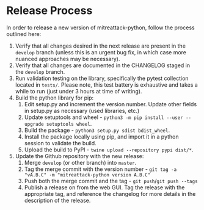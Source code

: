 # Release Process
In order to release a new version of mitreattack-python, follow the process outlined here:

1. Verify that all changes desired in the next release are present in the `develop` branch (unless this is an urgent bug fix, in which case more nuanced approaches may be necessary).
2. Verify that all changes are documented in the CHANGELOG staged in the `develop` branch.
3. Run validation testing on the library, specifically the pytest collection located in `tests/`. Please note, this test battery is exhaustive and takes a while to run (just under 3 hours at time of writing).
4. Build the python library for pip:
   1. Edit setup.py and increment the version number. Update other fields in setup.py as necessary (used libraries, etc.)
   2. Update setuptools and wheel - `python3 -m pip install --user --upgrade setuptools wheel`.
   3. Build the package - `python3 setup.py sdist bdist_wheel`.
   4. Install the package locally using pip, and import it in a python session to validate the build.
   5. Upload the build to PyPI - `twine upload --repository pypi dist/*`.
5. Update the Github repository with the new release:
   1. Merge `develop` (or other branch) into `master`.
   2. Tag the merge commit with the version number - `git tag -a "vA.B.C" -m "mitreattack-python version A.B.C"`
   3. Push both the merge commit and the tag - `git push`/`git push --tags`
   4. Publish a release on from the web GUI. Tag the release with the appropriate tag, and reference the changelog for more details in the description of the release.
